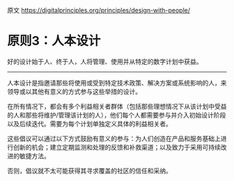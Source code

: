 原文 https://digitalprinciples.org/principles/design-with-people/

# 原则3：人本设计

好的设计始于人、终于人，人将管理、使用并从特定的数字计划中获益。

----

人本设计是指邀请那些将使用或受到特定技术政策、解决方案或系统影响的人，来领导或以其他有意义的方式参与这些举措的设计。

在所有情况下，都会有多个利益相关者群体（包括那些理想情况下从该计划中受益的人和那些将维护/管理该计划的人），他们每个人都需要参与并介入初始设计阶段以及后续迭代。需要为每个计划单独定义具体的利益相关者。

这些倡议可以通过以下方式鼓励有意义的参与：为人们创造在产品和服务基础上进行创新的机会；建立定期监测和处理的反馈和补救渠道；以及致力于采用可持续改进的敏捷方法。

否则，倡议就不太可能获得其寻求覆盖的社区的信任和采纳。
